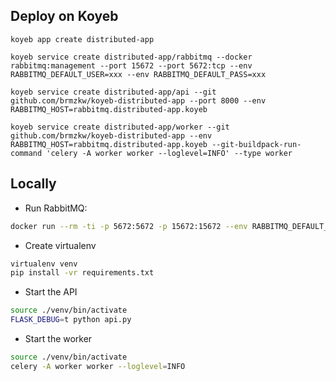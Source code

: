 ## Deploy on Koyeb

```
koyeb app create distributed-app

koyeb service create distributed-app/rabbitmq --docker rabbitmq:management --port 15672 --port 5672:tcp --env RABBITMQ_DEFAULT_USER=xxx --env RABBITMQ_DEFAULT_PASS=xxx

koyeb service create distributed-app/api --git github.com/brmzkw/koyeb-distributed-app --port 8000 --env RABBITMQ_HOST=rabbitmq.distributed-app.koyeb

koyeb service create distributed-app/worker --git github.com/brmzkw/koyeb-distributed-app --env RABBITMQ_HOST=rabbitmq.distributed-app.koyeb --git-buildpack-run-command 'celery -A worker worker --loglevel=INFO' --type worker
```


## Locally

* Run RabbitMQ:

```bash
docker run --rm -ti -p 5672:5672 -p 15672:15672 --env RABBITMQ_DEFAULT_USER=xxx --env RABBITMQ_DEFAULT_PASS=xxx rabbitmq:management
```

* Create virtualenv

```bash
virtualenv venv
pip install -vr requirements.txt
```

* Start the API

```bash
source ./venv/bin/activate
FLASK_DEBUG=t python api.py
```

* Start the worker

```bash
source ./venv/bin/activate
celery -A worker worker --loglevel=INFO
```